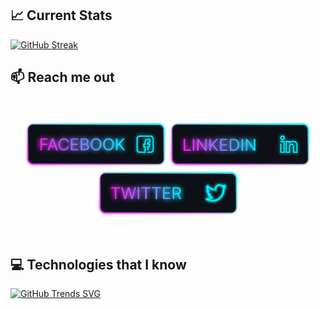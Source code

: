 ## :chart_with_upwards_trend: Current Stats

[![GitHub Streak](https://streak-stats.demolab.com?user=sifat-99&theme=midnight-purple&card_width=800)](https://git.io/streak-stats)

## :mailbox: Reach me out

<br />

[<p align="center"><img height="75" src="https://raw.githubusercontent.com/sifat-99/sifat-99/main/images/icons/Facebook.png">](https://www.facebook.com/profile.php?id=100070987320961/)[<img height="75" src="https://raw.githubusercontent.com/sifat-99/sifat-99/main/images/icons/Linkedin.png">](www.linkedin.com/in/sifatmollah/)[<img height="75" src="https://raw.githubusercontent.com/sifat-99/sifat-99/main/images/icons/Twitter.png"> </p>](https://twitter.com/md_sifat_99)

<br />


## :computer: Technologies that I know

[![GitHub Trends SVG](https://api.githubtrends.io/user/svg/avgupta456/langs)]([https://githubtrends.io](https://api.githubtrends.io/auth/redirect?private_access=False&code=1176443c42141337c19d))


<!--
**sifat-99/sifat-99** is a ✨ _special_ ✨ repository because its `README.md` (this file) appears on your GitHub profile.

Here are some ideas to get you started:

- 🔭 I’m currently working on ...
- 🌱 I’m currently learning ...
- 👯 I’m looking to collaborate on ...
- 🤔 I’m looking for help with ...
- 💬 Ask me about ...
- 📫 How to reach me: ...
- 😄 Pronouns: ...
- ⚡ Fun fact: ...
-->

